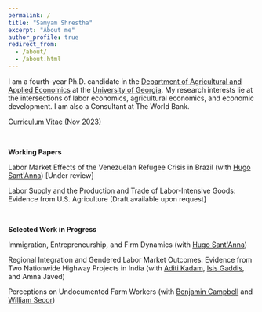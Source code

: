 ```yaml
---
permalink: /
title: "Samyam Shrestha"
excerpt: "About me"
author_profile: true
redirect_from: 
  - /about/
  - /about.html
---
```


I am a fourth-year Ph.D. candidate in the [Department of Agricultural and Applied Economics](https://agecon.uga.edu/) at the [University of Georgia](https://uga.edu). My research interests lie at the intersections of labor economics, agricultural economics, and economic development. I am also a Consultant at The World Bank.

[Curriculum Vitae (Nov 2023)](https://shsamyam.github.io/files/CV_Oct_13.pdf)

<p>&nbsp;</p>

**Working Papers**

Labor Market Effects of the Venezuelan Refugee Crisis in Brazil (with [Hugo Sant'Anna](https://hsantanna.org/)) [Under review]

Labor Supply and the Production and Trade of Labor-Intensive Goods: Evidence from U.S. Agriculture [Draft available upon request]

<p>&nbsp;</p>

**Selected Work in Progress**

Immigration, Entrepreneurship, and Firm Dynamics (with [Hugo Sant'Anna](https://hsantanna.org/))

Regional Integration and Gendered Labor Market Outcomes: Evidence from Two Nationwide Highway Projects in India (with [Aditi Kadam](https://aditikadam.com/), [Isis Gaddis](https://blogs.worldbank.org/team/isis-gaddis), and Amna Javed)

Perceptions on Undocumented Farm Workers (with [Benjamin Campbell](https://agecon.uga.edu/people/faculty/benjamin-campbell.html) and [William Secor](https://agecon.uga.edu/people/faculty/will-secor.html))
